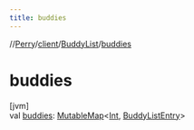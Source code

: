 ```yaml
---
title: buddies
---
```

//[Perry](../../../index.html)/[client](../index.html)/[BuddyList](index.html)/[buddies](buddies.html)



# buddies



[jvm]\
val [buddies](buddies.html): [MutableMap](https://kotlinlang.org/api/latest/jvm/stdlib/kotlin.collections/-mutable-map/index.html)&lt;[Int](https://kotlinlang.org/api/latest/jvm/stdlib/kotlin/-int/index.html), [BuddyListEntry](../-buddy-list-entry/index.html)&gt;




